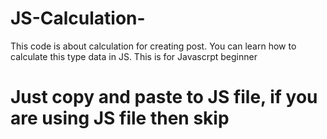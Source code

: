 # JS-Calculation-
This code is about calculation for creating post. You can learn how to calculate this type data in JS. This is for Javascrpt beginner 
# Just copy and paste to JS file, if you are using JS file then skip <script> tag. or using .html/.php extenstion, the keep this as it is.
# Run file in browser or command promp/gitbash/powershell or open this file in browser & go to console. 
# Please increase or decrease numbers for see changes or coding effect. Thanks
